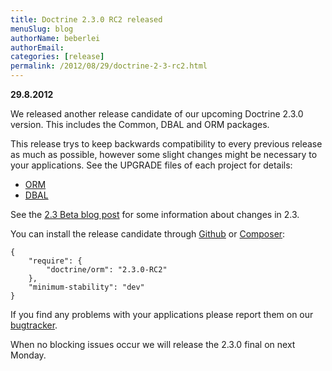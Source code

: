 ```yaml
---
title: Doctrine 2.3.0 RC2 released
menuSlug: blog
authorName: beberlei 
authorEmail: 
categories: [release]
permalink: /2012/08/29/doctrine-2-3-rc2.html
---
```

**29.8.2012**

We released another release candidate of our upcoming Doctrine 2.3.0
version. This includes the Common, DBAL and ORM packages.

This release trys to keep backwards compatibility to every previous
release as much as possible, however some slight changes might be
necessary to your applications. See the UPGRADE files of each project
for details:

-   [ORM](https://github.com/doctrine/doctrine2/blob/master/UPGRADE.md)
-   [DBAL](https://github.com/doctrine/dbal/blob/master/UPGRADE)

See the [2.3 Beta blog
post](http://www.doctrine-project.org/blog/doctrine-2-3-beta.html) for
some information about changes in 2.3.

You can install the release candidate through
[Github](https://github.com/doctrine/doctrine2) or
[Composer](http://www.packagist.org):

    {
        "require": {
            "doctrine/orm": "2.3.0-RC2"
        },
        "minimum-stability": "dev"
    }

If you find any problems with your applications please report them on
our [bugtracker](http://www.doctrine-project.org/jira).

When no blocking issues occur we will release the 2.3.0 final on next
Monday.
